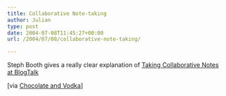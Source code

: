 ```yaml
---
title: Collaborative Note-taking
author: Julian
type: post
date: 2004-07-08T11:45:27+00:00
url: /2004/07/08/collaborative-note-taking/

---
```

Steph Booth gives a really clear explanation of [Taking Collaborative Notes at BlogTalk][1]
  
[via [Chocolate and Vodka][2]]

 [1]: http://climbtothestars.org/archives/2004/07/08/taking-collaborative-notes-at-blogtalk/
 [2]: http://chocnvodka.blogware.com/blog/_archives/2004/7/8/101784.html